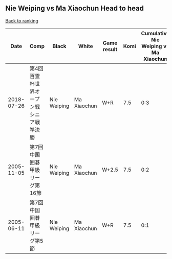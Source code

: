 ## Nie Weiping vs Ma Xiaochun Head to head

[Back to ranking](../../index.md)




| **Date** | **Comp** | **Black** | **White** | **Game result** | **Komi** | **Cumulative Nie Weiping vs Ma Xiaochun** | **Nie Weiping streak** | **Ma Xiaochun streak** | 
| --- | --- | --- | --- | --- | --- | --- | --- | --- |
| 2018-07-26 | 第4回百霊杯世界オープン戦シニア戦準決勝 | Nie Weiping | Ma Xiaochun | W+R | 7.5 | 0:3 | 0 | 3 | 
| 2005-11-05 | 第7回中国囲碁甲級リーグ第16節 | Nie Weiping | Ma Xiaochun | W+2.5 | 7.5 | 0:2 | 0 | 2 | 
| 2005-06-11 | 第7回中国囲碁甲級リーグ第5節 | Nie Weiping | Ma Xiaochun | W+R | 7.5 | 0:1 | 0 | 1 |




